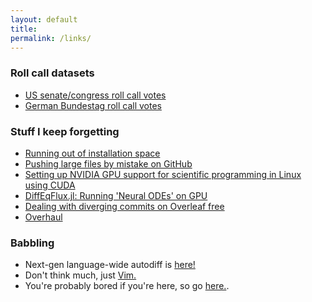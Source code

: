 ```yaml
---
layout: default
title:
permalink: /links/
---
```


### Roll call datasets
* [US senate/congress roll call votes](https://voteview.com/)
* [German Bundestag roll call votes](https://dataverse.harvard.edu/dataverse/btvote)


### Stuff I keep forgetting
* [Running out of installation space]( {{site.url}}/MemoryIssue/)
* [Pushing large files by mistake on GitHub]( {{site.url}}/LargeFiles/)
* [Setting up NVIDIA GPU support for scientific programming in Linux using CUDA]( {{site.url}}/LinuxGPU/)
* [DiffEqFlux.jl: Running 'Neural ODEs' on GPU]( {{site.url}}/NeuralODE/)
* [Dealing with diverging commits on Overleaf free]( {{site.url}}/Overleaf/)
* [Overhaul]({{site.url}}/Overhaul/)


### Babbling
* Next-gen language-wide autodiff is [here!](https://github.com/JuliaDiff/Diffractor.jl)
* Don't think much, just [Vim.](https://www.vim.org/)
* You're probably bored if you're here, so go [here.](https://www.youtube.com/user/KadamsMedia).
